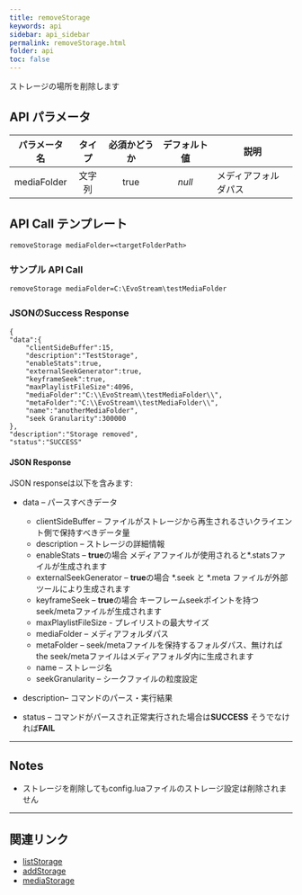 ```yaml
---
title: removeStorage
keywords: api
sidebar: api_sidebar
permalink: removeStorage.html
folder: api
toc: false
---
```


ストレージの場所を削除します



## API パラメータ

| パラメータ名  |  タイプ | 必須かどうか | デフォルト値 | 説明 |
| :------------: | :----: | :-------: | :-----------: | ---------------------------- |
|  mediaFolder   | 文字列 |   true    |    *null*     | メディアフォルダパス |



## API Call テンプレート

```
removeStorage mediaFolder=<targetFolderPath>
```



### サンプル API Call

```
removeStorage mediaFolder=C:\EvoStream\testMediaFolder
```



### JSONのSuccess Response

```
{
"data":{
    "clientSideBuffer":15,
    "description":"TestStorage",
    "enableStats":true,
    "externalSeekGenerator":true,
    "keyframeSeek":true,
    "maxPlaylistFileSize":4096,
    "mediaFolder":"C:\\EvoStream\\testMediaFolder\\",
    "metaFolder":"C:\\EvoStream\\testMediaFolder\\",
    "name":"anotherMediaFolder",
    "seek Granularity":300000
},
"description":"Storage removed",
"status":"SUCCESS"
```



#### JSON Response

JSON responseは以下を含みます:

- data – パースすべきデータ
  - clientSideBuffer – ファイルがストレージから再生されるさいクライエント側で保持すべきデータ量
  - description – ストレージの詳細情報
  - enableStats – **true**の場合 メディアファイルが使用されると*.statsファイルが生成されます
  - externalSeekGenerator – **true**の場合 *.seek と *.meta ファイルが外部ツールにより生成されます
  - keyframeSeek – **true**の場合 キーフレームseekポイントを持つseek/metaファイルが生成されます
  - maxPlaylistFileSize - プレイリストの最大サイズ
  - mediaFolder – メディアフォルダパス
  - metaFolder – seek/metaファイルを保持するフォルダパス、無ければthe seek/metaファイルはメディアフォルダ内に生成されます
  - name – ストレージ名
  - seekGranularity – シークファイルの粒度設定


- description– コマンドのパース・実行結果
- status – コマンドがパースされ正常実行された場合は**SUCCESS** そうでなければ**FAIL**

------

## Notes

- ストレージを削除してもconfig.luaファイルのストレージ設定は削除されません


------

## 関連リンク

- [listStorage](listStorage.html_)
- [addStorage](addStorage.html)
- [mediaStorage](userguide_confuglua.html#mediastorage)